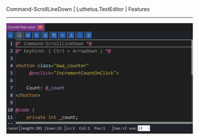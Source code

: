 Command-ScrollLineDown | Luthetus.TextEditor | Features

---

![features_Command-ScrollLineDown.gif](../../../Images/TextEditor/Gifs/features_Command-ScrollLineDown.gif)
